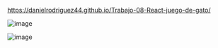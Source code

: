 https://danielrodriguez44.github.io/Trabajo-08-React-juego-de-gato/


![image](https://user-images.githubusercontent.com/111837051/203712928-617327d0-0277-4392-8000-7772dd04a3ca.png)


![image](https://user-images.githubusercontent.com/111837051/203712994-3e22e323-2083-40fc-b8d3-f247b03adf08.png)
